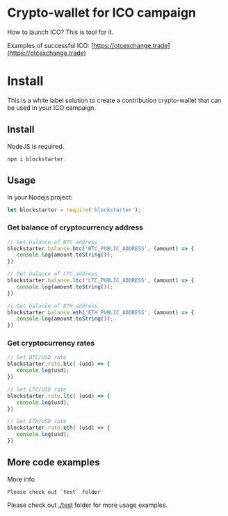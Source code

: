 # Crypto-wallet for ICO campaign

How to launch ICO? This is tool for it.

Examples of successful ICO: [https://otcexchange.trade](https://otcexchange.trade)


Install 
=======
This is a white label solution to create a contribution crypto-wallet that can be used in your ICO campaign.

## Install 

NodeJS is required.

```
npm i blockstarter
```

## Usage

In your Nodejs project:

```Javascript
let blockstarter = require('blockstarter');
```

### Get balance of cryptocurrency address

```js
// Get balance of BTC address
blockstarter.balance.btc('BTC_PUBLIC_ADDRESS', (amount) => {
   console.log(amount.toString());
})

// Get balance of LTC address
blockstarter.balance.ltc('LTC_PUBLIC_ADDRESS', (amount) => {
   console.log(amount.toString());
})

// Get balance of ETH address
blockstarter.balance.eth('ETH_PUBLIC_ADDRESS', (amount) => {
   console.log(amount.toString());
})
```

### Get cryptocurrency rates

```js
// Get BTC/USD rate
blockstarter.rate.btc( (usd) => {
   console.log(usd);
})

// Get LTC/USD rate
blockstarter.rate.ltc( (usd) => {
   console.log(usd);
})

// Get ETH/USD rate
blockstarter.rate.eth( (usd) => {
   console.log(usd);
})
```

## More code examples


More info
```
Please check out `test` folder
```


Please check out [./test](./test) folder for more usage examples.

